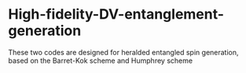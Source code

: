 # High-fidelity-DV-entanglement-generation
These two codes are designed for heralded entangled spin generation, based on the Barret-Kok scheme and Humphrey scheme
